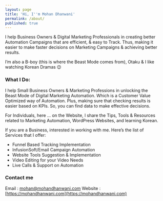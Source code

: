 ```yaml
---
layout: page
title: 'Hi, I''m Mohan Dhanwani'
permalink: /about/
published: true
---
```


I help Business Owners & Digital Marketing Professionals in creating better Automation Campaigns that are efficient, & easy to Track. Thus, making it easier to make faster decisions on Marketing Campaigns & achieving better results.

I’m also a B-boy (this is where the Beast Mode comes from), Otaku & I like watching Korean Dramas 😉

### What I Do:

I help Small Business Owners & Marketing Professions in unlocking the Beast Mode of Digital Marketing Automation. Which is a Customer Value Optimized way of Automation. Plus, making sure that checking results is easier based on KPIs. So, you can find data to make effective decisions.

For Individuals, here … on the Website, I share the Tips, Tools & Resources related to Marketing Automation, WordPress Websites, and learning Korean.

If you are a Business, interested in working with me. Here’s the list of Services that I offer:

- Funnel Based Tracking Implementation
- InfusionSoft/Email Campaign Automation
- Website Tools Suggestion & Implementation
- Video Editing for your Video Needs
- Live Calls & Support on Automation

### Contact me

Email : [mohan@mohandhanwani.com](mailto:mohan@mohandhanwani.com)
Website : [https://mohandhanwani.com](https://mohandhanwani.com)
